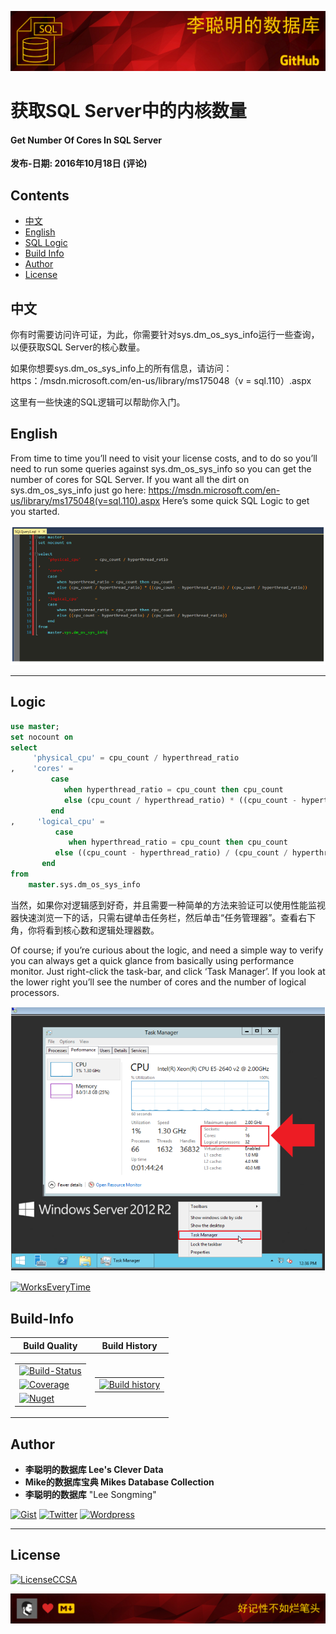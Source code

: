 ![CLEVER DATA GIT REPO](https://raw.githubusercontent.com/LiCongMingDeShujuku/git-resources/master/0-clever-data-github.png "李聪明的数据库")

# 获取SQL Server中的内核数量
#### Get Number Of Cores In SQL Server
**发布-日期: 2016年10月18日 (评论)**

## Contents

- [中文](#中文)
- [English](#English)
- [SQL Logic](#Logic)
- [Build Info](#Build-Info)
- [Author](#Author)
- [License](#License) 


## 中文
你有时需要访问许可证，为此，你需要针对sys.dm_os_sys_info运行一些查询，以便获取SQL Server的核心数量。

如果你想要sys.dm_os_sys_info上的所有信息，请访问：https：/msdn.microsoft.com/en-us/library/ms175048（v = sql.110）.aspx

这里有一些快速的SQL逻辑可以帮助你入门。



## English
From time to time you’ll need to visit your license costs, and to do so you’ll need to run some queries against sys.dm_os_sys_info so you can get the number of cores for SQL Server.
If you want all the dirt on sys.dm_os_sys_info just go here: https://msdn.microsoft.com/en-us/library/ms175048(v=sql.110).aspx
Here’s some quick SQL Logic to get you started.


![#](images/Get-Number-Of-Cores-In-SQL-Server-01.png?raw=true "#")


---
## Logic
```SQL
use master;
set nocount on
select
     'physical_cpu' = cpu_count / hyperthread_ratio
,    'cores' =
         case
            when hyperthread_ratio = cpu_count then cpu_count
            else (cpu_count / hyperthread_ratio) * ((cpu_count - hyperthread_ratio) / (cpu_count / hyperthread_ratio))
         end
,     'logical_cpu' =
          case
             when hyperthread_ratio = cpu_count then cpu_count
          else ((cpu_count - hyperthread_ratio) / (cpu_count / hyperthread_ratio))
       end
from
    master.sys.dm_os_sys_info


```
当然，如果你对逻辑感到好奇，并且需要一种简单的方法来验证可以使用性能监视器快速浏览一下的话，只需右键单击任务栏，然后单击“任务管理器”。查看右下角，你将看到核心数和逻辑处理器数。

Of course; if you’re curious about the logic, and need a simple way to verify you can always get a quick glance from basically using performance monitor. Just right-click the task-bar, and click ‘Task Manager’. If you look at the lower right you’ll see the number of cores and the number of logical processors.

![#](images/Get-Number-Of-Cores-In-SQL-Server-02.png?raw=true "#")


[![WorksEveryTime](https://forthebadge.com/images/badges/60-percent-of-the-time-works-every-time.svg)](https://shitday.de/)

## Build-Info

| Build Quality | Build History |
|--|--|
|<table><tr><td>[![Build-Status](https://ci.appveyor.com/api/projects/status/pjxh5g91jpbh7t84?svg?style=flat-square)](#)</td></tr><tr><td>[![Coverage](https://coveralls.io/repos/github/tygerbytes/ResourceFitness/badge.svg?style=flat-square)](#)</td></tr><tr><td>[![Nuget](https://img.shields.io/nuget/v/TW.Resfit.Core.svg?style=flat-square)](#)</td></tr></table>|<table><tr><td>[![Build history](https://buildstats.info/appveyor/chart/tygerbytes/resourcefitness)](#)</td></tr></table>|

## Author

- **李聪明的数据库 Lee's Clever Data**
- **Mike的数据库宝典 Mikes Database Collection**
- **李聪明的数据库** "Lee Songming"

[![Gist](https://img.shields.io/badge/Gist-李聪明的数据库-<COLOR>.svg)](https://gist.github.com/congmingshuju)
[![Twitter](https://img.shields.io/badge/Twitter-mike的数据库宝典-<COLOR>.svg)](https://twitter.com/mikesdatawork?lang=en)
[![Wordpress](https://img.shields.io/badge/Wordpress-mike的数据库宝典-<COLOR>.svg)](https://mikesdatawork.wordpress.com/)

---
## License
[![LicenseCCSA](https://img.shields.io/badge/License-CreativeCommonsSA-<COLOR>.svg)](https://creativecommons.org/share-your-work/licensing-types-examples/)

![Lee Songming](https://raw.githubusercontent.com/LiCongMingDeShujuku/git-resources/master/1-clever-data-github.png "李聪明的数据库")

